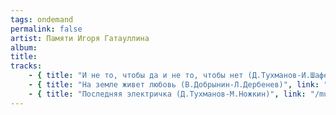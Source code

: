 ```yaml
---
tags: ondemand
permalink: false
artist: Памяти Игоря Гатауллина
album:
title:
tracks:
    - { title: "И не то, чтобы да и не то, чтобы нет (Д.Тухманов-И.Шаферан)", link: "/music/gataullin/VR-13-I_Ne_to.flac", length": "" }
    - { title: "На земле живет любовь (В.Добрынин-Л.Дербенев)", link: "/music/gataullin/VR-13-Na_Zemle_Zhivet_Lybov.flac", length": "" }
    - { title: "Последняя электричка (Д.Тухманов-М.Ножкин)", link: "/music/gataullin/VR-13-Poslednyaya_Elektrichka.flac", length": "" }
---
```

